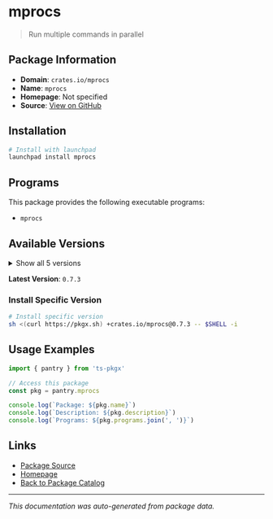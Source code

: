 # mprocs

> Run multiple commands in parallel

## Package Information

- **Domain**: `crates.io/mprocs`
- **Name**: `mprocs`
- **Homepage**: Not specified
- **Source**: [View on GitHub](https://github.com/pkgxdev/pantry/tree/main/projects/crates.io/mprocs/package.yml)

## Installation

```bash
# Install with launchpad
launchpad install mprocs
```

## Programs

This package provides the following executable programs:

- `mprocs`

## Available Versions

<details>
<summary>Show all 5 versions</summary>

- `0.7.3`, `0.7.2`, `0.7.1`, `0.7.0`, `0.6.4`

</details>

**Latest Version**: `0.7.3`

### Install Specific Version

```bash
# Install specific version
sh <(curl https://pkgx.sh) +crates.io/mprocs@0.7.3 -- $SHELL -i
```

## Usage Examples

```typescript
import { pantry } from 'ts-pkgx'

// Access this package
const pkg = pantry.mprocs

console.log(`Package: ${pkg.name}`)
console.log(`Description: ${pkg.description}`)
console.log(`Programs: ${pkg.programs.join(', ')}`)
```

## Links

- [Package Source](https://github.com/pkgxdev/pantry/tree/main/projects/crates.io/mprocs/package.yml)
- [Homepage](#)
- [Back to Package Catalog](../package-catalog.md)

---

*This documentation was auto-generated from package data.*
